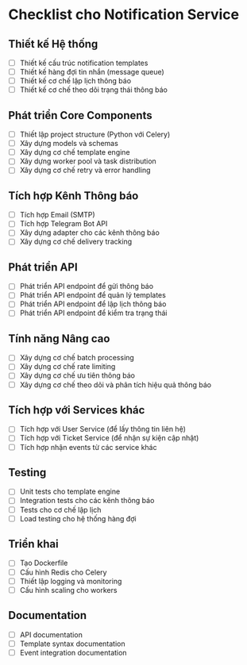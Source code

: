 # Checklist cho Notification Service

## Thiết kế Hệ thống
- [ ] Thiết kế cấu trúc notification templates
- [ ] Thiết kế hàng đợi tin nhắn (message queue)
- [ ] Thiết kế cơ chế lập lịch thông báo
- [ ] Thiết kế cơ chế theo dõi trạng thái thông báo

## Phát triển Core Components
- [ ] Thiết lập project structure (Python với Celery)
- [ ] Xây dựng models và schemas
- [ ] Xây dựng cơ chế template engine
- [ ] Xây dựng worker pool và task distribution
- [ ] Xây dựng cơ chế retry và error handling

## Tích hợp Kênh Thông báo
- [ ] Tích hợp Email (SMTP)
- [ ] Tích hợp Telegram Bot API
- [ ] Xây dựng adapter cho các kênh thông báo
- [ ] Xây dựng cơ chế delivery tracking

## Phát triển API
- [ ] Phát triển API endpoint để gửi thông báo
- [ ] Phát triển API endpoint để quản lý templates
- [ ] Phát triển API endpoint để lập lịch thông báo
- [ ] Phát triển API endpoint để kiểm tra trạng thái

## Tính năng Nâng cao
- [ ] Xây dựng cơ chế batch processing
- [ ] Xây dựng cơ chế rate limiting
- [ ] Xây dựng cơ chế ưu tiên thông báo
- [ ] Xây dựng cơ chế theo dõi và phân tích hiệu quả thông báo

## Tích hợp với Services khác
- [ ] Tích hợp với User Service (để lấy thông tin liên hệ)
- [ ] Tích hợp với Ticket Service (để nhận sự kiện cập nhật)
- [ ] Tích hợp nhận events từ các service khác

## Testing
- [ ] Unit tests cho template engine
- [ ] Integration tests cho các kênh thông báo
- [ ] Tests cho cơ chế lập lịch
- [ ] Load testing cho hệ thống hàng đợi

## Triển khai
- [ ] Tạo Dockerfile
- [ ] Cấu hình Redis cho Celery
- [ ] Thiết lập logging và monitoring
- [ ] Cấu hình scaling cho workers

## Documentation
- [ ] API documentation
- [ ] Template syntax documentation
- [ ] Event integration documentation